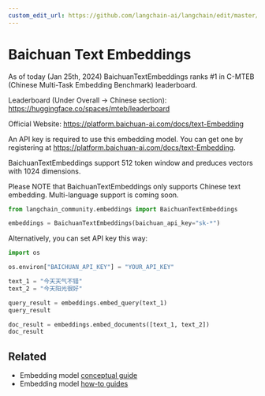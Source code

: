 ```yaml
---
custom_edit_url: https://github.com/langchain-ai/langchain/edit/master/docs/docs/integrations/text_embedding/baichuan.ipynb
---
```

# Baichuan Text Embeddings

As of today (Jan 25th, 2024) BaichuanTextEmbeddings ranks #1 in C-MTEB (Chinese Multi-Task Embedding Benchmark) leaderboard.


Leaderboard (Under Overall -> Chinese section): https://huggingface.co/spaces/mteb/leaderboard

Official Website: https://platform.baichuan-ai.com/docs/text-Embedding

An API key is required to use this embedding model. You can get one by registering at https://platform.baichuan-ai.com/docs/text-Embedding.

BaichuanTextEmbeddings support 512 token window and preduces vectors with 1024 dimensions. 

Please NOTE that BaichuanTextEmbeddings only supports Chinese text embedding. Multi-language support is coming soon.


```python
from langchain_community.embeddings import BaichuanTextEmbeddings

embeddings = BaichuanTextEmbeddings(baichuan_api_key="sk-*")
```

Alternatively, you can set API key this way:


```python
import os

os.environ["BAICHUAN_API_KEY"] = "YOUR_API_KEY"
```


```python
text_1 = "今天天气不错"
text_2 = "今天阳光很好"

query_result = embeddings.embed_query(text_1)
query_result
```


```python
doc_result = embeddings.embed_documents([text_1, text_2])
doc_result
```


## Related

- Embedding model [conceptual guide](/docs/concepts/#embedding-models)
- Embedding model [how-to guides](/docs/how_to/#embedding-models)
